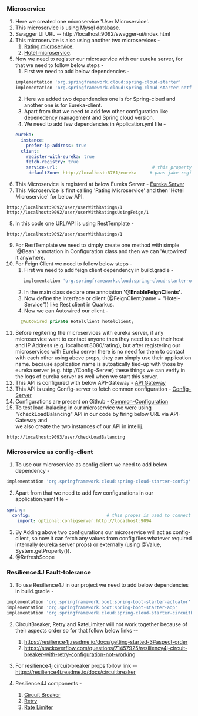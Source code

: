 ### Microservice

1. Here we created one microservice 'User Microservice'.
2. This microservice is using Mysql database.
3. Swagger UI URL -- http://localhost:9092/swagger-ui/index.html
4. This microservice is also using another two microservices -
    1. [Rating microservice](https://github.com/ayushdgupta/SpringBoot3-Rating-Microservice).
    2. [Hotel microservice](https://github.com/ayushdgupta/SpringBoot3-Hotel-Microservice). 
5. Now we need to register our microservice with our eureka server, for that we need to follow below steps -
   1. First we need to add below dependencies -
   ```groovy
   implementation 'org.springframework.cloud:spring-cloud-starter'
   implementation 'org.springframework.cloud:spring-cloud-starter-netflix-eureka-client'
   ```
   2. Here we added two dependencies one is for Spring-cloud and another one is for Eureka-client.
   3. Apart from that we need to add few other configuration like depenedency management and Spring cloud version.
   4. We need to add few dependencies in Application.yml file -
   ```yaml
   eureka:
     instance:
       prefer-ip-address: true
     client:
       register-with-eureka: true
       fetch-registry: true
       service-url:                                    # this property will tell our microservice ki kis server ke
        defaultZone: http://localhost:8761/eureka     # paas jake register hona hai.
   ```
6. This Microservice is registerd at below Eureka Server -
   [Eureka Server](https://github.com/ayushdgupta/SpringBoot3-Eureka-Service-Microservice)
7. This Microservice is first calling 'Rating Microservice' and then 'Hotel Microservice' for below API.
```
http://localhost:9092/user/userWithRatings/1
http://localhost:9092/user/userWithRatingsUsingFeign/1
```
8. In this code one URL/API is using RestTemplate -  
```
http://localhost:9092/user/userWithRatings/1
```
9. For RestTemplate we need to simply create one method with simple '@Bean' annotation in Configuration class and then we can 'Autowired' it anywhere.
10. For Feign Client we need to follow below steps -  
    1. First we need to add feign client dependency in build.gradle -
    ```groovy
	   implementation 'org.springframework.cloud:spring-cloud-starter-openfeign'
    ```
    2. In the main class declare one annotation **'@EnableFeignClients'**.
    3. Now define the Interface or client (@FeignClient(name = "Hotel-Service")) like Rest client in Quarkus.
    4. Now we can Autowired our client -
    ```JAVA
      @Autowired private HotelClient hotelClient;
    ```
11. Before regitering the microservices with eureka server, if any microservice want to contact anyone then they
    need to use their host and IP Address (e.g. localhost:8080/rating), but after registering our microservices with Eureka server
    there is no need for them to contact with each other using above props, they can simply use their application name.
    because application name is autoatically tied-up with those by eureka server (e.g. http://Config-Server) these things we
    can verify in the logs of eureka server as well when we start this server.
12. This API is configured with below API-Gateway - [API Gateway](https://github.com/ayushdgupta/SpringBoot3-APIGateway-Microservice)
13. This API is using Config-server to fetch common configuration - [Config-Server](https://github.com/ayushdgupta/SpringBoot3-ConfigServer-Microservice)
14. Configurations are present on Github - [Common-Configuration](https://github.com/ayushdgupta/SpringBoot3-ConfigFiles-ConfigServer-Microservice)
15. To test load-balacing in our microservice we were using "/checkLoadBalancing" API in our code by firing below URL via API-Gateway and  
    we also create the two instances of our API in intellij.
```
http://localhost:9093/user/checkLoadBalancing
```

### Microservice as config-client
1. To use our microservice as config client we need to add below dependency -
```groovy
implementation 'org.springframework.cloud:spring-cloud-starter-config'
```
2. Apart from that we need to add few configurations in our application.yaml file -
```yaml
spring:
  config:                             # this propes is used to connect to the config-server
    import: optional:configserver:http://localhost:9094
```
3. By Adding above two configurations our microservice will act as config-client, so now it can fetch any values
from config files whatever required internally (eureka server props) or externally (using @Value, System.getProperty()).
4. @RefreshScope

### Resilience4J Fault-tolerance
1. To use Resilience4J in our project we need to add below dependencies in build.gradle -
```groovy
implementation 'org.springframework.boot:spring-boot-starter-actuator'
implementation 'org.springframework.boot:spring-boot-starter-aop'
implementation 'org.springframework.cloud:spring-cloud-starter-circuitbreaker-resilience4j'
```
2. CircuitBreaker, Retry and RateLimiter will not work together because of their aspects order so for that follow below links --
    1. https://resilience4j.readme.io/docs/getting-started-3#aspect-order
    2. https://stackoverflow.com/questions/71457925/resiliency4j-circuit-breaker-with-retry-configuration-not-working

3. For resilience4j circuit-breaker props follow link -- https://resilience4j.readme.io/docs/circuitbreaker
4. Resilience4J components -
    1. [Circuit Breaker](https://resilience4j.readme.io/docs/circuitbreaker)
    2. [Retry](https://resilience4j.readme.io/docs/retry)
    3. [Rate Limiter](https://resilience4j.readme.io/docs/ratelimiter)